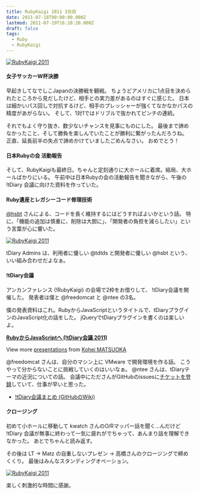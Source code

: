 ```yaml
---
title: RubyKaigi 2011 3日目
date: 2011-07-18T00:00:00.000Z
lastmod: 2011-07-19T16:28:20.000Z
draft: false
tags:
  - Ruby
  - RubyKaigi
---
```


[![RubyKaigi 2011](https://farm7.staticflickr.com/6006/5950109223_040097db92.jpg "RubyKaigi 2011")](http://www.flickr.com/photos/machu/5950109223/)

#### 女子サッカーW杯決勝

早起きしてなでしこJapanの決勝戦を観戦。 ちょうどアメリカに1点目を決められたところから見だしたけど、相手との実力差があるのはすぐに感じた。 日本は細かいパス回しで対抗するけど、相手のプレッシャーが強くてなかなかパスの精度があがらない。 そして、1対1ではドリブルで抜かれてピンチの連続。

それでもよく守り抜き、数少ないチャンスを見事にものにした。 最後まで諦めなかったこと、そして勝負を楽しんでいたことが勝利に繋がったんだろうね。 正直、延長前半の失点で諦めかけていましたごめんなさい。 おめでとう！

#### 日本Rubyの会 活動報告

そして、RubyKaigiも最終日。ちゃんと定刻通りに大ホールに着席。結局、大ホールばかりにいる。 午前中は日本Rubyの会の活動報告を聞きながら、午後の !tDiary 会議に向けた資料を作っていた。

#### Ruby遺産とレガシーコード修理技術

[@hsbt](http://twitter.com/hsbt) さんによる、コードを長く維持するにはどうすればよいかという話。 特に、「機能の追加は慎重に、削除は大胆に」、「開発者の負担を減らしたい」という言葉が心に響いた。

[![RubyKaigi 2011](https://farm7.staticflickr.com/6136/5950108295_feaa1e8635.jpg "RubyKaigi 2011")](http://www.flickr.com/photos/machu/5950108295/)

tDiary Admins は、利用者に優しい @tdtds と開発者に優しい @hsbt という、いい組み合わせだよなぁ。

#### !tDiary会議

アンカンファレンス (!RubyKaigi) の会場で2枠をお借りして、 !tDiary会議を開催した。 発表者は僕と @freedomcat と @ntee の3名。

僕の発表資料はこれ。RubyからJavaScriptというタイトルで、tDiaryプラグインのJavaScript化の話をした。 jQueryでtDiaryプラグインを書くのは楽しいよ。

**[RubyからJavaScriptへ (!tDiary会議 2011)](http://www.slideshare.net/machu/rubyjavascript-tdiary-2011 "RubyからJavaScriptへ (!tDiary会議 2011)")**

View more [presentations](http://www.slideshare.net/) from [Kohei MATSUOKA](http://www.slideshare.net/machu)

@freedomcat さんは、自分のマシン上に VMware で開発環境を作る話。 こうやって分からないことに挑戦していくのはいいなぁ。 @ntee さんは、tDiaryテーマの近況についての話。 会議中にたださんがGitHubのissuesに[チケットを登録](https://github.com/tdiary/tdiary-core/issues/70)していて、仕事が早いと思った。

* [!tDiary会議まとめ (GitHubのWiki)](https://github.com/tdiary/tdiary-core/wiki/Tdiarykaigi20110718)

#### クロージング

初めて小ホールに移動して kwatch さんのO/Rマッパー話を聞く…んだけど !tDiary 会議が無事に終わって一気に疲れがでちゃって、あんまり話を理解できなかった。 あとでちゃんと読み返す。

その後は LT → Matz の自重しないプレゼン → 高橋さんのクロージングで締めくくり。 最後はみんなスタンディングオベーション。

[![RubyKaigi 2011](https://farm7.staticflickr.com/6130/5950109341_793d7334bd.jpg "RubyKaigi 2011")](http://www.flickr.com/photos/machu/5950109341/)

楽しく刺激的な時間に感謝。
